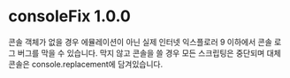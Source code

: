 # consoleFix 1.0.0
콘솔 객체가 없을 경우 에뮬레이션이 아닌 실제 인터넷 익스플로러 9 이하에서 콘솔 로그 버그를 막을 수 있습니다. 막지 않고 콘솔을 쓸 경우 모든 스크립팅은 중단되며 대체 콘솔은 console.replacement에 담겨있습니다.